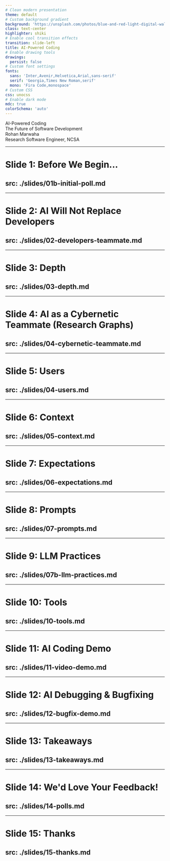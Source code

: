 ```yaml
---
# Clean modern presentation
theme: default
# Custom background gradient
background: 'https://unsplash.com/photos/blue-and-red-light-digital-wallpaper-zRkBOOpKRhs'
class: text-center
highlighter: shiki
# Enable cool transition effects
transition: slide-left
title: AI-Powered Coding
# Enable drawing tools
drawings:
  persist: false
# Custom font settings
fonts:
  sans: 'Inter,Avenir,Helvetica,Arial,sans-serif'
  serif: 'Georgia,Times New Roman,serif'
  mono: 'Fira Code,monospace'
# Custom CSS
css: unocss
# Enable dark mode
mdc: true
colorSchema: 'auto'
---
```


<div class="absolute top-0 right-0 w-full h-full bg-gradient-to-br from-blue-600/10 via-purple-500/10 to-emerald-400/10 z-[-1] rounded-xl"></div>

<div class="absolute top-10 right-12 text-9xl opacity-20 text-blue-400">
  <carbon:ai-status />
</div>

<div class="flex flex-col justify-center items-center h-80">
  <div class="text-6xl font-bold tracking-tight bg-clip-text text-transparent bg-gradient-to-r from-blue-500 to-emerald-400 mb-4">
    AI-Powered Coding
  </div>
  
  <div class="text-2xl text-white/80 mb-8">
    The Future of Software Development
  </div>

  <!-- <div class="bg-white/10 backdrop-blur-md px-8 py-6 rounded-xl border border-white/20 shadow-lg w-3/4 max-w-3xl transform hover:scale-105 transition">
    <div class="text-xl font-semibold tracking-tight">
      Transform Your Development Workflow
    </div>
    <div class="text-lg opacity-80 mt-1">
      Explore how AI is reshaping software engineering
    </div>
  </div> -->
</div>

<div class="absolute bottom-10 left-10 flex items-center space-x-2 text-sm opacity-80 text-left">
  <div class="h-8 w-8 bg-gradient-to-r from-blue-500 to-emerald-400 rounded-full flex items-center justify-center text-white">
    <carbon:user />
  </div>
  <div class="text-left">
    <div class="font-semibold">Rohan Marwaha</div>
    <div class="text-xs">Research Software Engineer, NCSA</div>
  </div>
</div>

<div class="abs-br m-6 flex gap-2">
  <a href="mailto:rohan13@illinois.edu" target="_blank" alt="Email"
    class="text-xl slidev-icon-btn opacity-50 !border-none !hover:text-white">
    <carbon:email />
  </a>
</div>

---
# Slide 1: Before We Begin...
src: ./slides/01b-initial-poll.md
---

---
# Slide 2: AI Will Not Replace Developers
src: ./slides/02-developers-teammate.md
---

---
# Slide 3: Depth
src: ./slides/03-depth.md
---

---
# Slide 4: AI as a Cybernetic Teammate (Research Graphs)
src: ./slides/04-cybernetic-teammate.md
---

---
# Slide 5: Users
src: ./slides/04-users.md
---

---
# Slide 6: Context
src: ./slides/05-context.md
---

---
# Slide 7: Expectations
src: ./slides/06-expectations.md
---

---
# Slide 8: Prompts
src: ./slides/07-prompts.md
---

---
# Slide 9: LLM Practices
src: ./slides/07b-llm-practices.md
---

---
# Slide 10: Tools
src: ./slides/10-tools.md
---

---
# Slide 11: AI Coding Demo
src: ./slides/11-video-demo.md
---

---
# Slide 12: AI Debugging & Bugfixing
src: ./slides/12-bugfix-demo.md
---

---
# Slide 13: Takeaways
src: ./slides/13-takeaways.md
---

---
# Slide 14: We'd Love Your Feedback!
src: ./slides/14-polls.md
---

---
# Slide 15: Thanks
src: ./slides/15-thanks.md
---
